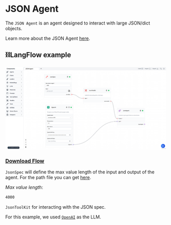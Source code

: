 # JSON Agent

The `JSON Agent` is an agent designed to interact with large JSON/dict objects.

Learn more about the JSON Agent [here](https://python.langchain.com/en/latest/modules/agents/toolkits/examples/json.html).

## ⛓️LangFlow example

![JSON Agent](img/json-agent.png)

 ### <a target="\_blank" href="json_files/JSON_Agent.json" download>Download Flow</a>

`JsonSpec` will define the max value length of the input and output of the agent. For the path file you can get [here](https://raw.githubusercontent.com/openai/openai-openapi/master/openapi.yaml).

*Max value length*:

```txt
4000
```

`JsonToolKit` for interacting with the JSON spec. 

For this example, we used [`OpenAI`](https://platform.openai.com/) as the LLM.